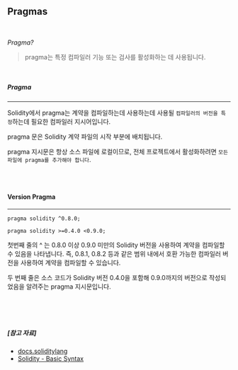 ## Pragmas

<br>

*Pragma?*

> pragma는 특정 컴파일러 기능 또는 검사를 활성화하는 데 사용됩니다. 

<br>

##### Pragma
---

Solidity에서 pragma는 계약을 컴파일하는데 사용하는데 사용될 `컴파일러의 버전을 특정`하는데 필요한 컴파일러 지시어입니다. 

pragma 문은 Solidity 계약 파일의 시작 부분에 배치됩니다.

pragma 지시문은 항상 소스 파일에 로컬이므로, 전체 프로젝트에서 활성화하려면 `모든 파일에 pragma를 추가해야 합니다`.


<br>

<br>

#### Version Pragma 

---

```solidity
pragma solidity ^0.8.0;

pragma solidity >=0.4.0 <0.9.0;
```

첫번째 줄의 ^ 는 0.8.0 이상 0.9.0 미만의 Solidity 버전을 사용하여 계약을 컴파일할 수 있음을 나타냅니다. 즉, 0.8.1, 0.8.2 등과 같은 범위 내에서 호환 가능한 컴파일러 버전을 사용하여 계약을 컴파일할 수 있습니다.

두 번째 줄은 소스 코드가 Solidity 버전 0.4.0을 포함해 0.9.0까지의 버전으로 작성되었음을 알려주는 pragma 지시문입니다.


<br>

<br>

<br>

##### [참고 자료]

- [docs.soliditylang](https://docs.soliditylang.org/en/develop/layout-of-source-files.html#import)
- [Solidity - Basic Syntax](https://www.tutorialspoint.com/solidity/solidity_basic_syntax.htm)
